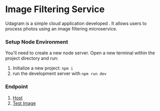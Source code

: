 # Image Filtering Service

Udagram is a simple cloud application developed . It allows users to process photos using an image filtering microservice.

### Setup Node Environment

You'll need to create a new node server. Open a new terminal within the project directory and run:

1. Initialize a new project: `npm i`
2. run the development server with `npm run dev`

### Endpoint

1. [Host](http://image-filter-starter-code-dev8.eu-central-1.elasticbeanstalk.com/)
2. [Test Image](http://image-filter-starter-code-dev8.eu-central-1.elasticbeanstalk.com/filteredimage?image_url=https://store.storeimages.cdn-apple.com/4668/as-images.apple.com/is/mbp-silver-select-202206_GEO_EMEA_LANG_DE?wid=1280&hei=1190&fmt=jpeg&qlt=90&.v=1664497091451)
